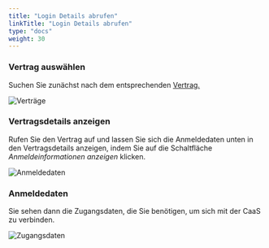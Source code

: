 ```yaml
---
title: "Login Details abrufen"
linkTitle: "Login Details abrufen"
type: "docs"
weight: 30
---
```


### Vertrag auswählen

Suchen Sie zunächst nach dem entsprechenden [Vertrag.](https://customerservice.plusserver.com/billing/contracts)

![Verträge](/images/content/04-msl/de/caching/get_credentials/1-contracts.png)

### Vertragsdetails anzeigen

Rufen Sie den Vertrag auf und lassen Sie sich die Anmeldedaten unten in den Vertragsdetails anzeigen, indem Sie auf die Schaltfläche *Anmeldeinformationen anzeigen* klicken.

![Anmeldedaten](/images/content/04-msl/de/databases/get_credentials/2-show-credentials.png)

### Anmeldedaten

Sie sehen dann die Zugangsdaten, die Sie benötigen, um sich mit der CaaS zu verbinden.

![Zugangsdaten](/images/content/04-msl/de/caching/get_credentials/3-credentials-view.png)
